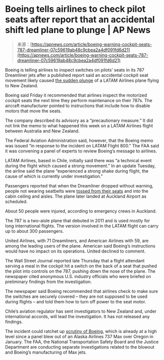 <!--yml
category: 未分类
date: 2024-05-27 15:01:31
-->

# Boeing tells airlines to check pilot seats after report that an accidental shift led plane to plunge | AP News

> 来源：[https://apnews.com/article/boeing-warning-cockpit-seats-787-dreamliner-07c59619ab48c9cbea2a4df091fd6d21](https://apnews.com/article/boeing-warning-cockpit-seats-787-dreamliner-07c59619ab48c9cbea2a4df091fd6d21)

Boeing is telling airlines to inspect switches on pilots’ seats in its 787 Dreamliner jets after a published report said an accidental cockpit seat movement likely caused [the sudden plunge](https://apnews.com/article/plane-injuries-new-zealand-sydney-chile-b8db36644ce996609d6ec63ba146e574) of a LATAM Airlines plane flying to New Zealand.

Boeing said Friday it recommended that airlines inspect the motorized cockpit seats the next time they perform maintenance on their 787s. The aircraft manufacturer pointed to instructions that include how to disable motors that move the seats.

The company described its advisory as a “precautionary measure.” It did not link the memo to what happened this week on a LATAM Airlines flight between Australia and New Zealand.

The Federal Aviation Administration said, however, that the Boeing memo was issued “in response to the incident on LATAM Flight 800.” The FAA said it was convening a panel of experts to review Boeing’s message to airlines.

LATAM Airlines, based in Chile, initially said there was “a technical event during the flight which caused a strong movement.” In an update Tuesday, the airline said the plane “experienced a strong shake during flight, the cause of which is currently under investigation.”

Passengers reported that when the Dreamliner dropped without warning, people not wearing seatbelts were [tossed from their seats](https://apnews.com/article/plane-injuries-investigation-new-zealand-sydney-chile-7fa3c85057d91fb863c5a23e71e0390e) and into the cabin ceiling and aisles. The plane later landed at Auckland Airport as scheduled.

About 50 people were injured, according to emergency crews in Auckland.

The 787 is a two-aisle plane that debuted in 2011 and is used mostly for long international flights. The version involved in the LATAM flight can carry up to about 300 passengers.

United Airlines, with 71 Dreamliners, and American Airlines with 59, are among the leading users of the plane. American said Boeing’s instructions would have no impact on its operations. United declined to comment.

The Wall Street Journal reported late Thursday that a flight attendant serving a meal in the cockpit hit a switch on the back of a seat that pushed the pilot into controls on the 787, pushing down the nose of the plane. The newspaper cited anonymous U.S. industry officials who were briefed on preliminary findings from the investigation.

The newspaper said Boeing recommended that airlines check to make sure the switches are securely covered – they are not supposed to be used during flights – and told them how to turn off power to the seat motor.

Chile’s aviation regulator has sent investigators to New Zealand and, under international accords, will lead the investigation. It has not released any findings.

The incident could ratchet up [scrutiny of Boeing](https://apnews.com/article/boeing-safety-quality-faa-audit-fc3a23505363800e1c6d4debd98c4d74), which is already at a high level since a panel blew out of an Alaska Airlines 737 Max over Oregon in January. The FAA, the National Transportation Safety Board and the Justice Department are conducting separate investigations related to the blowout and Boeing’s manufacturing of Max jets.